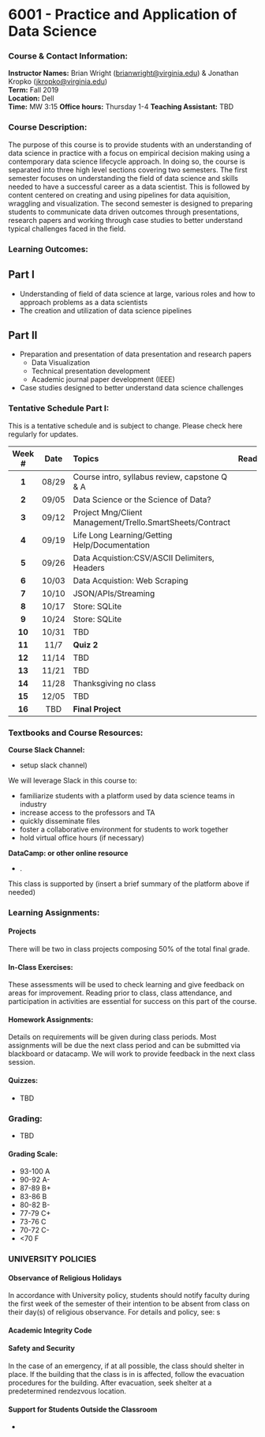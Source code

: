 # 6001 - Practice and Application of Data Science

### Course & Contact Information:

**Instructor Names:** Brian Wright (brianwright@virginia.edu) & Jonathan Kropko (jkropko@virginia.edu) \
**Term:** Fall 2019 \
**Location:** Dell  \
**Time:** MW 3:15
**Office hours:** Thursday 1-4
**Teaching Assistant:** TBD

###  Course Description:

The purpose of this course is to provide students with an understanding of data science in practice with a focus on empirical decision making using a contemporary data science lifecycle approach. In doing so, the course is separated into three high level sections covering two semesters. The first semester focuses on understanding the field of data science and skills needed to have a successful career as a data scientist. This is followed by content centered on creating and using pipelines for data aquisition, wraggling and visualization.  The second semester is designed to preparing students to communicate data driven outcomes through presentations, research papers and working through  case studies to better understand typical challenges faced in the field.  

### Learning Outcomes:
## Part I
 - Understanding of field of data science at large, various roles and how to approach problems as a data scientists
 - The creation and utilization of data science pipelines
 
 ## Part II
 - Preparation and presentation of data presentation and research papers
    - Data Visualization 
    - Technical presentation development 
    - Academic journal paper development (IEEE)
 - Case studies designed to better understand data science challenges

### Tentative Schedule Part I:
This is a tentative schedule and is subject to change. Please check here regularly for updates.

| Week # |Date   | Topics | Readings | Assignments | Due    | Prof
| :----: |:----: |:-------|:---------|:------------| :----- | :-----
| **1**  | 08/29 | Course intro, syllabus review, capstone Q & A              |  | **TBD**        |      |B    |
| **2**  | 09/05 | Data Science or the Science of Data?                       |  |Dream Job       |      |B    |
| **3**  | 09/12 | Project Mng/Client Management/Trello.SmartSheets/Contract  |  | **TBD**        |      |B   |
| **4**  | 09/19 | Life Long Learning/Getting Help/Documentation            |  | Digital Library |       |J    |
| **5**  | 09/26 | Data Acquistion:CSV/ASCII Delimiters, Headers            |  | **TBD**        |      | J  |
| **6**  | 10/03 | Data Acquistion: Web Scraping                            |  | **TBD**        |      | B  |
| **7**  | 10/10 | JSON/APIs/Streaming                                      |  | **TBD**        |      | J  |
| **8**  | 10/17 | Store: SQLite                                            |  | **TBD**        |      |    |
| **9**  | 10/24 | Store: SQLite                                            |  | **TBD**        |      |    |
| **10** | 10/31 | TBD                                                      |  | **TBD**        |      |    |
| **11** | 11/7  | **Quiz 2**                                               |  | **TBD**        |      |    |
| **12** | 11/14 | TBD                                                      |  | **TBD**        |      |    |
| **13** | 11/21 | TBD                                                      |  | **TBD**        |      |    |
| **14** | 11/28 | Thanksgiving no class                                    |  | **TBD**        |      |    |
| **15** | 12/05 | TBD                                                      |  | **TBD**        |      |    |
| **16** | TBD   | **Final Project**                                        |  | **TBD**        |      |    |

### Textbooks and Course Resources:

**Course Slack Channel:**
- setup slack channel)

We will leverage Slack in this course to: 
- familiarize students with a platform used by data science teams in industry
- increase access to the professors and TA
- quickly disseminate files
- foster a collaborative environment for students to work together 
- hold virtual office hours (if necessary)

**DataCamp: or other online resource**
- .

This class is supported by (insert a brief summary of the platform above if needed)

### Learning Assignments:

#### Projects
There will be two in class projects composing 50% of the total final grade. 

#### In-Class Exercises:
 These assessments will be used to check learning and give feedback on areas for improvement. Reading prior to class, class attendance, and participation in activities are essential for success on this part of the course.
 
#### Homework Assignments:
 Details on requirements will be given during class periods. Most assignments will be due the next class period and can be submitted via blackboard or datacamp. We will work to provide feedback in the next class session. 


#### Quizzes: 

- TBD

### Grading:

- TBD


#### Grading Scale:

 - 93-100 A
 - 90-92 A- 
 - 87-89 B+
 - 83-86 B 
 - 80-82 B- 
 - 77-79 C+ 
 - 73-76 C 
 - 70-72 C- 
 - <70 F

###  UNIVERSITY POLICIES 

#### Observance of Religious Holidays 
In accordance with University policy, students should notify faculty during the first week of the semester of their intention to be absent from class on their day(s) of religious observance. 
For details and policy, see: s

#### Academic Integrity Code


#### Safety and Security

In the case of an emergency, if at all possible, the class should shelter in place. If the building that the class is in is affected, follow the evacuation procedures for the building. After evacuation, seek shelter at a predetermined rendezvous location.

#### Support for Students Outside the Classroom

-
